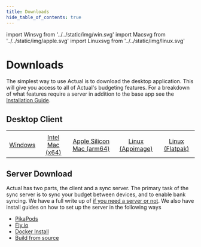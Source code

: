 ```yaml
---
title: Downloads
hide_table_of_contents: true
---
```


import Winsvg from '../../static/img/win.svg'
import Macsvg from '../../static/img/apple.svg'
import Linuxsvg from '../../static/img/linux.svg'

# Downloads

The simplest way to use Actual is to download the desktop application.  This will give you access to all of Actual's budgeting features.  For a breakdown of what features require a server in addition to the base app see the [Installation Guide](/docs/install).

## Desktop Client

||||||
|:--:|:--:|:--:|:--:|:--:|
|<Winsvg width="100" height="100" fill="#6B46C1"/>|<Macsvg width="100" height="105" fill="#6B46C1"/>|<Macsvg width="100" height="105" fill="#6B46C1"/>|<Linuxsvg width="100" height="100" fill="#6B46C1" />|<Linuxsvg width="100" height="100" fill="#6B46C1"/>|
|[Windows](https://apps.microsoft.com/detail/9p2hmlhsdbrm?cid=actualbudget.org&mode=direct)|[Intel Mac (x64)](https://github.com/actualbudget/actual/releases/latest/download/Actual-mac-x64.dmg)|[Apple Silicon Mac (arm64)](https://github.com/actualbudget/actual/releases/latest/download/Actual-mac-arm64.dmg)|[Linux (Appimage)](https://github.com/actualbudget/actual/releases/latest/download/Actual-linux-x86_64.AppImage)|[Linux (Flatpak) ](https://github.com/actualbudget/actual/releases/latest/download/Actual-linux-x86_64.flatpak)|


## Server Download
Actual has two parts, the client and a sync server.  The primary task of the sync server is to sync your budget between devices, and to enable bank syncing.  We have a full write up of [if you need a server or not](/docs/install/). We also have install guides on how to set up the server in the following ways
* [PikaPods](/docs/install/pikapods)
* [Fly.io](/docs/install/fly)
* [Docker Install](/docs/install/docker)
* [Build from source](/docs/install/build-from-source)
